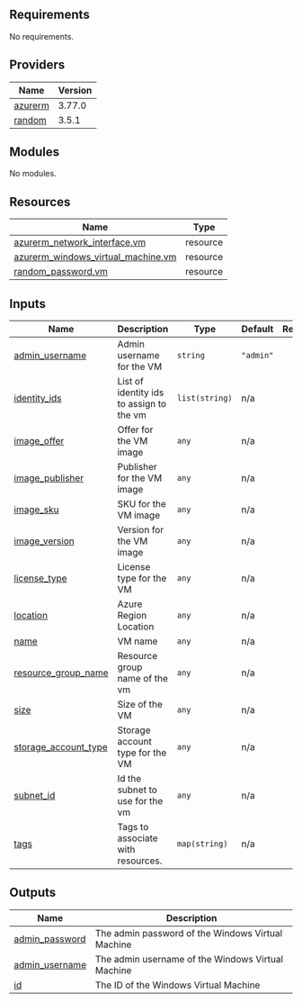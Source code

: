 <!-- BEGIN_TF_DOCS -->
## Requirements

No requirements.

## Providers

| Name | Version |
|------|---------|
| <a name="provider_azurerm"></a> [azurerm](#provider\_azurerm) | 3.77.0 |
| <a name="provider_random"></a> [random](#provider\_random) | 3.5.1 |

## Modules

No modules.

## Resources

| Name | Type |
|------|------|
| [azurerm_network_interface.vm](https://registry.terraform.io/providers/hashicorp/azurerm/latest/docs/resources/network_interface) | resource |
| [azurerm_windows_virtual_machine.vm](https://registry.terraform.io/providers/hashicorp/azurerm/latest/docs/resources/windows_virtual_machine) | resource |
| [random_password.vm](https://registry.terraform.io/providers/hashicorp/random/latest/docs/resources/password) | resource |

## Inputs

| Name | Description | Type | Default | Required |
|------|-------------|------|---------|:--------:|
| <a name="input_admin_username"></a> [admin\_username](#input\_admin\_username) | Admin username for the VM | `string` | `"admin"` | no |
| <a name="input_identity_ids"></a> [identity\_ids](#input\_identity\_ids) | List of identity ids to assign to the vm | `list(string)` | n/a | yes |
| <a name="input_image_offer"></a> [image\_offer](#input\_image\_offer) | Offer for the VM image | `any` | n/a | yes |
| <a name="input_image_publisher"></a> [image\_publisher](#input\_image\_publisher) | Publisher for the VM image | `any` | n/a | yes |
| <a name="input_image_sku"></a> [image\_sku](#input\_image\_sku) | SKU for the VM image | `any` | n/a | yes |
| <a name="input_image_version"></a> [image\_version](#input\_image\_version) | Version for the VM image | `any` | n/a | yes |
| <a name="input_license_type"></a> [license\_type](#input\_license\_type) | License type for the VM | `any` | n/a | yes |
| <a name="input_location"></a> [location](#input\_location) | Azure Region Location | `any` | n/a | yes |
| <a name="input_name"></a> [name](#input\_name) | VM name | `any` | n/a | yes |
| <a name="input_resource_group_name"></a> [resource\_group\_name](#input\_resource\_group\_name) | Resource group name of the vm | `any` | n/a | yes |
| <a name="input_size"></a> [size](#input\_size) | Size of the VM | `any` | n/a | yes |
| <a name="input_storage_account_type"></a> [storage\_account\_type](#input\_storage\_account\_type) | Storage account type for the VM | `any` | n/a | yes |
| <a name="input_subnet_id"></a> [subnet\_id](#input\_subnet\_id) | Id the subnet to use for the vm | `any` | n/a | yes |
| <a name="input_tags"></a> [tags](#input\_tags) | Tags to associate with resources. | `map(string)` | n/a | yes |

## Outputs

| Name | Description |
|------|-------------|
| <a name="output_admin_password"></a> [admin\_password](#output\_admin\_password) | The admin password of the Windows Virtual Machine |
| <a name="output_admin_username"></a> [admin\_username](#output\_admin\_username) | The admin username of the Windows Virtual Machine |
| <a name="output_id"></a> [id](#output\_id) | The ID of the Windows Virtual Machine |
<!-- END_TF_DOCS -->